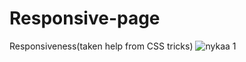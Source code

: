 # Responsive-page
Responsiveness(taken help from CSS tricks)
![nykaa 1](https://user-images.githubusercontent.com/84891341/184471063-ac11ea4b-ed80-43ff-a61f-d070ed007828.jpg)
